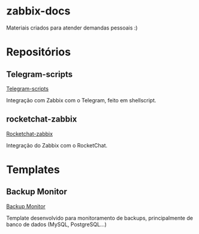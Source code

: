 # zabbix-docs
Materiais criados para atender demandas pessoais :)

# Repositórios

## Telegram-scripts
[Telegram-scripts](https://github.com/rauhmaru/telegram-scripts)

Integração com Zabbix com o Telegram, feito em shellscript.


## rocketchat-zabbix
[Rocketchat-zabbix](https://github.com/rauhmaru/rocketchat-zabbix)

Integração do Zabbix com o RocketChat.

# Templates

## Backup Monitor
[Backup Monitor](https://github.com/rauhmaru/zabbix-docs/tree/master/backup-monitor)

Template desenvolvido para monitoramento de backups, principalmente de banco de dados (MySQL, PostgreSQL...)
